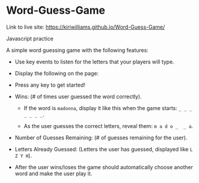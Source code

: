 # Word-Guess-Game
Link to live site: https://kiriwilliams.github.io/Word-Guess-Game/

Javascript practice

A simple word guessing game with the following features:

- Use key events to listen for the letters that your players will type.

- Display the following on the page:

- Press any key to get started!

- Wins: (# of times user guessed the word correctly).

   * If the word is `madonna`, display it like this when the game starts: `_ _ _ _ _ _ _`.

   * As the user guesses the correct letters, reveal them: `m a d o _  _ a`.

- Number of Guesses Remaining: (# of guesses remaining for the user).

- Letters Already Guessed: (Letters the user has guessed, displayed like `L Z Y H`).

- After the user wins/loses the game should automatically choose another word and make the user play it.
